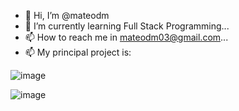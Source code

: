 - 👋 Hi, I’m @mateodm
- 🌱 I’m currently learning Full Stack Programming...
- 📫 How to reach me in mateodm03@gmail.com...
- 📫 My principal project is:


<!---
mateodm/mateodm is a ✨ special ✨ repository because its `README.md` (this file) appears on your GitHub profile.
You can click the Preview link to take a look at your changes.
--->

![image](https://github.com/user-attachments/assets/5490cfa9-9c33-4d19-a70d-d10b8a1e740d)

![image](https://github.com/user-attachments/assets/5e0c5205-44fc-40d0-95b8-8d2292900a7c)
